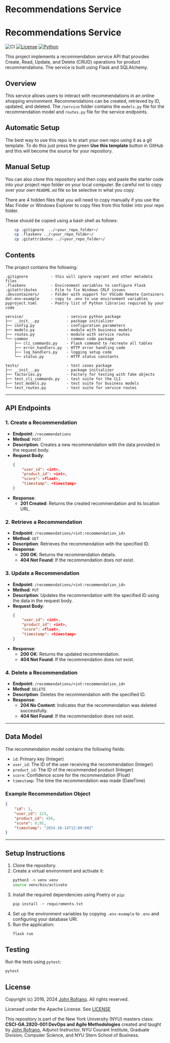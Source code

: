 
# Recommendations Service

# Recommendations Service

![CI](https://github.com/CSCI-GA-2820-FA24-001/recommendations/actions/workflows/ci.yml/badge.svg)
[![License](https://img.shields.io/badge/License-Apache_2.0-blue.svg)](https://opensource.org/licenses/Apache-2.0)
[![Python](https://img.shields.io/badge/Language-Python-blue.svg)](https://python.org/)

This project implements a recommendation service API that provides Create, Read, Update, and Delete (CRUD) operations for product recommendations. The service is built using Flask and SQLAlchemy.

## Overview

This service allows users to interact with recommendations in an online shopping environment. Recommendations can be created, retrieved by ID, updated, and deleted. The `/service` folder contains the `models.py` file for the recommendation model and `routes.py` file for the service endpoints.

## Automatic Setup

The best way to use this repo is to start your own repo using it as a git template. To do this just press the green **Use this template** button in GitHub and this will become the source for your repository.

## Manual Setup

You can also clone this repository and then copy and paste the starter code into your project repo folder on your local computer. Be careful not to copy over your own `README.md` file so be selective in what you copy.

There are 4 hidden files that you will need to copy manually if you use the Mac Finder or Windows Explorer to copy files from this folder into your repo folder.

These should be copied using a bash shell as follows:

```bash
    cp .gitignore  ../<your_repo_folder>/
    cp .flaskenv ../<your_repo_folder>/
    cp .gitattributes ../<your_repo_folder>/
```

## Contents

The project contains the following:

```text
.gitignore          - this will ignore vagrant and other metadata files
.flaskenv           - Environment variables to configure Flask
.gitattributes      - File to fix Windows CRLF issues
.devcontainers/     - Folder with support for VSCode Remote Containers
dot-env-example     - copy to .env to use environment variables
pyproject.toml      - Poetry list of Python libraries required by your code

service/                   - service python package
├── __init__.py            - package initializer
├── config.py              - configuration parameters
├── models.py              - module with business models
├── routes.py              - module with service routes
└── common                 - common code package
    ├── cli_commands.py    - Flask command to recreate all tables
    ├── error_handlers.py  - HTTP error handling code
    ├── log_handlers.py    - logging setup code
    └── status.py          - HTTP status constants

tests/                     - test cases package
├── __init__.py            - package initializer
├── factories.py           - Factory for testing with fake objects
├── test_cli_commands.py   - test suite for the CLI
├── test_models.py         - test suite for business models
└── test_routes.py         - test suite for service routes
```

---

## API Endpoints

### 1. Create a Recommendation

- **Endpoint**: `/recommendations`  
- **Method**: `POST`  
- **Description**: Creates a new recommendation with the data provided in the request body.  
- **Request Body**: 
  ```json
  {
      "user_id": <int>,
      "product_id": <int>,
      "score": <float>,
      "timestamp": <timestamp>
  }
  ```
- **Response**:  
  - **201 Created**: Returns the created recommendation and its location URL.

### 2. Retrieve a Recommendation

- **Endpoint**: `/recommendations/<int:recommendation_id>`  
- **Method**: `GET`  
- **Description**: Retrieves the recommendation with the specified ID.  
- **Response**:  
  - **200 OK**: Returns the recommendation details.
  - **404 Not Found**: If the recommendation does not exist.

### 3. Update a Recommendation

- **Endpoint**: `/recommendations/<int:recommendation_id>`  
- **Method**: `PUT`  
- **Description**: Updates the recommendation with the specified ID using the data in the request body.  
- **Request Body**: 
  ```json
  {
      "user_id": <int>,
      "product_id": <int>,
      "score": <float>,
      "timestamp": <timestamp>
  }
  ```
- **Response**:  
  - **200 OK**: Returns the updated recommendation.
  - **404 Not Found**: If the recommendation does not exist.

### 4. Delete a Recommendation

- **Endpoint**: `/recommendations/<int:recommendation_id>`  
- **Method**: `DELETE`  
- **Description**: Deletes the recommendation with the specified ID.  
- **Response**:  
  - **204 No Content**: Indicates that the recommendation was deleted successfully.
  - **404 Not Found**: If the recommendation does not exist.

---

## Data Model

The recommendation model contains the following fields:

- `id`: Primary key (Integer)
- `user_id`: The ID of the user receiving the recommendation (Integer)
- `product_id`: The ID of the recommended product (Integer)
- `score`: Confidence score for the recommendation (Float)
- `timestamp`: The time the recommendation was made (DateTime)

### Example Recommendation Object
```json
{
    "id": 1,
    "user_id": 123,
    "product_id": 456,
    "score": 0.95,
    "timestamp": "2024-10-14T12:00:00Z"
}
```

---

## Setup Instructions

1. Clone the repository.
2. Create a virtual environment and activate it:
    ```bash
    python3 -m venv venv
    source venv/bin/activate
    ```
3. Install the required dependencies using Poetry or `pip`:
    ```bash
    pip install -r requirements.txt
    ```
4. Set up the environment variables by copying `.env-example` to `.env` and configuring your database URI.
5. Run the application:
    ```bash
    flask run
    ```


## Testing

Run the tests using `pytest`:
```bash
pytest
```

## License

Copyright (c) 2016, 2024 [John Rofrano](https://www.linkedin.com/in/JohnRofrano/). All rights reserved.

Licensed under the Apache License. See [LICENSE](LICENSE)

This repository is part of the New York University (NYU) masters class: **CSCI-GA.2820-001 DevOps and Agile Methodologies** created and taught by [John Rofrano](https://cs.nyu.edu/~rofrano/), Adjunct Instructor, NYU Courant Institute, Graduate Division, Computer Science, and NYU Stern School of Business.